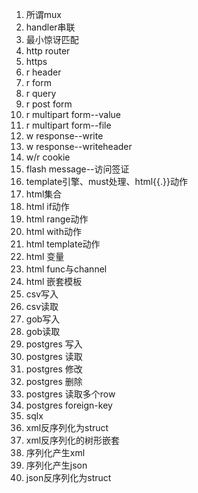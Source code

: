 1. 所谓mux
2. handler串联
3. 最小惊讶匹配
4. http router
5. https
6. r header
7. r form
8. r query
9. r post form
10. r multipart form--value
11. r multipart form--file
12. w response--write
13. w response--writeheader
14. w/r cookie
15. flash message--访问签证
16. template引擎、must处理、html{{.}}动作
17. html集合
18. html if动作
19. html range动作
20. html with动作
21. html template动作
22. html 变量
23. html func与channel
24. html 嵌套模板
25. csv写入
26. csv读取
27. gob写入
28. gob读取
29. postgres 写入
30. postgres 读取
31. postgres 修改
32. postgres 删除
33. postgres 读取多个row
34. postgres foreign-key
35. sqlx
36. xml反序列化为struct
37. xml反序列化的树形嵌套 
38. 序列化产生xml
39. 序列化产生json
40. json反序列化为struct